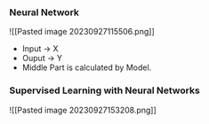 
### Neural Network

![[Pasted image 20230927115506.png]]

- Input -> X 
- Ouput -> Y 
- Middle Part is calculated by Model.

### Supervised Learning with Neural Networks
![[Pasted image 20230927153208.png]]
